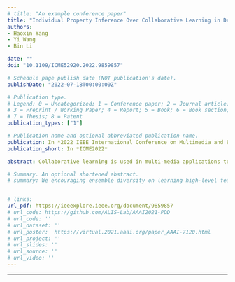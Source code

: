 ```yaml
---
# title: "An example conference paper"
title: "Individual Property Inference Over Collaborative Learning in Deep Feature Space"
authors:
- Haoxin Yang
- Yi Wang
- Bin Li

date: ""
doi: "10.1109/ICME52920.2022.9859857"

# Schedule page publish date (NOT publication's date).
publishDate: "2022-07-18T00:00:00Z"

# Publication type.
# Legend: 0 = Uncategorized; 1 = Conference paper; 2 = Journal article;
# 3 = Preprint / Working Paper; 4 = Report; 5 = Book; 6 = Book section;
# 7 = Thesis; 8 = Patent
publication_types: ["1"]

# Publication name and optional abbreviated publication name.
publication: In *2022 IEEE International Conference on Multimedia and Expo (ICME)*
publication_short: In *ICME2022*

abstract: Collaborative learning is used in multi-media applications to distribute computing tasks and data storage over multiple sites. Recent studies found that private data information can be derived from model updates between the server and clients. Yet, previous methods are limited by their capabilities of privacy inference in more general and practical situations. In this paper, we propose a novel property inference method in the deep feature space to overcome those limitations. In particular, our method can make inference decisions on the level of individual examples instead of a batch of examples. We can simultaneously perform multiple property inference attacks without the need of image reconstruction. The proposed method is evaluated on several image benchmark datasets, which demonstrates significant improvement of inference accuracy even in the presence of privacy protection schemes.

# Summary. An optional shortened abstract.
# summary: We encouraging ensemble diversity on learning high-level feature representations and gradient dispersion in simultaneous training of deep ensemble networks.


# links:
url_pdf: https://ieeexplore.ieee.org/document/9859857
# url_code: https://github.com/ALIS-Lab/AAAI2021-PDD
# url_code: ''
# url_dataset: ''
# url_poster:  https://virtual.2021.aaai.org/paper_AAAI-7120.html
# url_project: ''
# url_slides: ''
# url_source: ''
# url_video: ''
---
```

---
